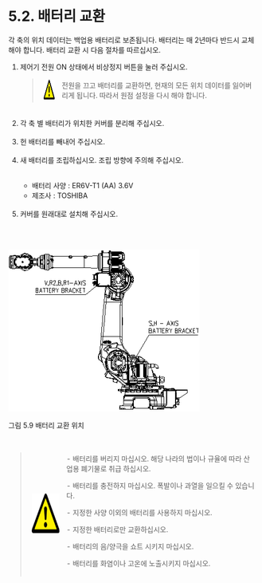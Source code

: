 ﻿# 5.2. 배터리 교환 

각 축의 위치 데이터는 백업용 배터리로 보존됩니다. 배터리는 매 2년마다 반드시 교체해야 합니다. 배터리 교환 시 다음 절차를 따르십시오.


<ol style="list-style-type:decimal" start="1">
		<li> 제어기 전원 ON 상태에서 비상정지 버튼을 눌러 주십시오.<p>


<blockquote>
<table border="0">
<thead>
  <tr>
    <td> <img src="../_assets/주의표시.png" width = 40 height = 40> </td>
    <td colspan="4">전원을 끄고 배터리를 교환하면, 현재의 모든 위치 데이터를 잃어버리게 됩니다. 따라서 원점 설정을 다시 해야 합니다.</td>
  </tr>
</thead>
</table>  
</blockquote>
</li><br>

<li>각 축 별 배터리가 위치한 커버를 분리해 주십시오.</li><br>

<li>헌 배터리를 빼내어 주십시오.</li><br>

<li>새 배터리를 조립하십시오. 조립 방향에 주의해 주십시오.</li><br>

-	배터리 사양  : ER6V-T1 (AA) 3.6V
-	제조사       : TOSHIBA

<br>

<li>커버를 원래대로 설치해 주십시오.</li><br>
</ol>
 

![](../_assets/그림_5.9_배터리_교환_위치.png  )

그림 5.9 배터리 교환 위치

<br>

<blockquote>
<table border="0">
<thead>
  <tr>
    <td> <img src="../_assets/주의표시.png" width = 80 height = 80> </td>
    <td colspan="4">
-	배터리를 버리지 마십시오. 해당 나라의 법이나 규율에 따라 산업용 폐기물로 취급 하십시오.<p>
-	배터리를 충전하지 마십시오. 폭발이나 과열을 일으킬 수 있습니다.<p>
-	지정한 사양 이외의 배터리를 사용하지 마십시오.<p>
-	지정한 배터리로만 교환하십시오.<p> 
-	배터리의 음/양극을 쇼트 시키지 마십시오.<p>
-	배터리를 화염이나 고온에 노출시키지 마십시오. 
</td>
  </tr>
</thead>
</table>  
</blockquote>


